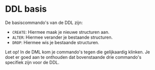 # DDL basis

De basiscommando's van de DDL zijn:

* `CREATE`: Hiermee maak je nieuwe structuren aan.
* `ALTER`: Hiermee verander je bestaande structuren.
* `DROP`: Hiermee wis je bestaande structuren.

Let op! In de DML kom je commando's tegen die gelijkaardig klinken. Je doet er goed aan te onthouden dat bovenstaande drie commando's specifiek zijn voor de DDL.
